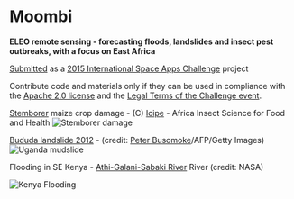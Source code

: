 # Moombi
**ELEO remote sensing - forecasting floods, landslides and insect pest outbreaks, with a focus on East Africa**

[Submitted](https://2015.spaceappschallenge.org/project/eleo-remote-sensing---forecasting-floods-landslides-and-insect-pest-outbreaks/) as a [2015 International Space Apps Challenge](https://2015.spaceappschallenge.org/) project

Contribute code and materials only if they can be used in compliance with the [Apache 2.0 license](https://www.apache.org/licenses/LICENSE-2.0) and the [Legal Terms of the Challenge event](https://2015.spaceappschallenge.org/about/legal/).

[Stemborer](http://en.wikipedia.org/wiki/Stemborer) maize crop damage - (C) [Icipe](http://www.icipe.org) - Africa Insect Science for Food and Health
![Stemborer damage](http://www.push-pull.net/images/90.jpg)

[Bududa landslide 2012](http://www.theguardian.com/world/2012/jun/26/uganda-landslides-dead-villages-destroyed) - (credit: [Peter Busomoke](http://newzcard.com/photographer/bfToL)/AFP/Getty Images)
![Uganda mudslide](http://static.guim.co.uk/sys-images/Guardian/Pix/pictures/2012/6/26/1340681594747/Uganda-landslide-009.jpg)

Flooding in SE Kenya - [Athi-Galani-Sabaki River](http://en.wikipedia.org/wiki/Athi-Galana-Sabaki_River) River (credit: NASA)

![Kenya Flooding](http://eoimages.gsfc.nasa.gov/images/imagerecords/17000/17568/tana_amo_2006340.jpg)


